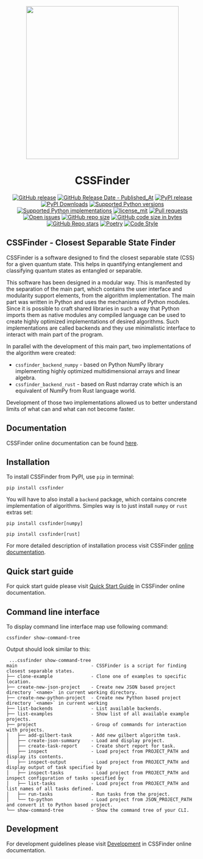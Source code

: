 <p align="center">
   <img width="400" src="https://github.com/Argmaster/CSSFinder/assets/56170852/e84ee4e7-711e-405e-ab41-49ca24c7a350" alt="" />
</p>

<h1 align="center"> CSSFinder </h1>

<p align="center">
  <a href="https://github.com/Argmaster/CSSFinder/releases/"><img src="https://img.shields.io/github/v/release/Argmaster/cssfinder?style=flat" alt="GitHub release"></a>
  <a href="https://github.com/Argmaster/CSSFinder/releases"><img src="https://img.shields.io/github/release-date/Argmaster/cssfinder" alt="GitHub Release Date - Published_At"></a>
  <a href="https://pypi.org/project/cssfinder"><img src="https://img.shields.io/pypi/v/cssfinder?style=flat" alt="PyPI release"></a>
  <a href="https://pypi.org/project/cssfinder/"><img src="https://img.shields.io/pypi/dm/cssfinder.svg?label=PyPI%20downloads" alt="PyPI Downloads"></a>
  <a href="https://pypi.org/project/cssfinder"><img src="https://img.shields.io/pypi/pyversions/cssfinder?style=flat" alt="Supported Python versions"></a>
  <a href="https://pypi.org/project/cssfinder"><img src="https://img.shields.io/pypi/implementation/cssfinder?style=flat" alt="Supported Python implementations"></a>
  <a href="https://github.com/argmaster/cssfinder/blob/main/LICENSE"><img src="https://img.shields.io/github/license/Argmaster/cssfinder" alt="license_mit"></a>
  <a href="https://github.com/Argmaster/CSSFinder/pulls"><img src="https://img.shields.io/github/issues-pr/Argmaster/cssfinder?style=flat" alt="Pull requests"></a>
  <a href="https://github.com/Argmaster/CSSFinder/issues"><img src="https://img.shields.io/github/issues-raw/Argmaster/cssfinder?style=flat" alt="Open issues"></a>
  <a href="https://github.com/Argmaster/CSSFinder"><img src="https://img.shields.io/github/repo-size/Argmaster/cssfinder" alt="GitHub repo size"></a>
  <a href="https://github.com/Argmaster/CSSFinder"><img src="https://img.shields.io/github/languages/code-size/Argmaster/cssfinder" alt="GitHub code size in bytes"></a>
  <a href="https://github.com/Argmaster/CSSFinder"><img src="https://img.shields.io/github/stars/Argmaster/cssfinder" alt="GitHub Repo stars"></a>
  <a href="https://python-poetry.org/"><img src="https://img.shields.io/endpoint?url=https://python-poetry.org/badge/v0.json" alt="Poetry"></a>
  <a href="https://github.com/psf/black"><img src="https://img.shields.io/badge/code%20style-black-000000.svg" alt="Code Style"></a>
</p>

## CSSFinder - Closest Separable State Finder

CSSFinder is a software designed to find the closest separable state (CSS) for
a given quantum state. This helps in quantifying entanglement and classifying
quantum states as entangled or separable.

This software has been designed in a modular way. This is manifested by the
separation of the main part, which contains the user interface and modularity
support elements, from the algorithm implementation. The main part was written
in Python and uses the mechanisms of Python modules. Since it is possible to
craft shared libraries in such a way that Python imports them as native modules
any compiled language can be used to create highly optimized implementations of
desired algorithms. Such implementations are called backends and they use
minimalistic interface to interact with main part of the program.

In parallel with the development of this main part, two implementations of the
algorithm were created:

- `cssfinder_backend_numpy` - based on Python NumPy library implementing highly
  optimized multidimensional arrays and linear algebra.
- `cssfinder_backend_rust` - based on Rust ndarray crate which is an equivalent
  of NumPy from Rust language world.

Development of those two implementations allowed us to better understand limits
of what can and what can not become faster.

## Documentation

CSSFinder online documentation can be found
[here](https://argmaster.github.io/CSSFinder/latest/).

## Installation

To install CSSFinder from PyPI, use `pip` in terminal:

```
pip install cssfinder
```

You will have to also install a `backend` package, which contains concrete
implementation of algorithms. Simples way is to just install `numpy` or `rust`
extras set:

```
pip install cssfinder[numpy]
```

```
pip install cssfinder[rust]
```

For more detailed description of installation process visit CSSFinder
[online documentation](https://argmaster.github.io/CSSFinder/latest/usage/00_installation_guide.html).

## Quick start guide

For quick start guide please visit
[Quick Start Guide](https://argmaster.github.io/CSSFinder/latest/usage/01_quick_start.html)
in CSSFinder online documentation.

## Command line interface

To display command line interface map use following command:

```
cssfinder show-command-tree
```

Output should look similar to this:

```log
 ...cssfinder show-command-tree
main                           - CSSFinder is a script for finding closest separable states.
├── clone-example              - Clone one of examples to specific location.
├── create-new-json-project    - Create new JSON based project directory `<name>` in current working directory.
├── create-new-python-project  - Create new Python based project directory `<name>` in current working
├── list-backends              - List available backends.
├── list-examples              - Show list of all available example projects.
├── project                    - Group of commands for interaction with projects.
│   ├── add-gilbert-task       - Add new gilbert algorithm task.
│   ├── create-json-summary    - Load and display project.
│   ├── create-task-report     - Create short report for task.
│   ├── inspect                - Load project from PROJECT_PATH and display its contents.
│   ├── inspect-output         - Load project from PROJECT_PATH and display output of task specified by
│   ├── inspect-tasks          - Load project from PROJECT_PATH and inspect configuration of tasks specified by
│   ├── list-tasks             - Load project from PROJECT_PATH and list names of all tasks defined.
│   ├── run-tasks              - Run tasks from the project.
│   └── to-python              - Load project from JSON_PROJECT_PATH and convert it to Python based project.
└── show-command-tree          - Show the command tree of your CLI.
```

## Development

For development guidelines please visit
[Development](https://argmaster.github.io/CSSFinder/latest/development/00_setup.html)
in CSSFinder online documentation.
